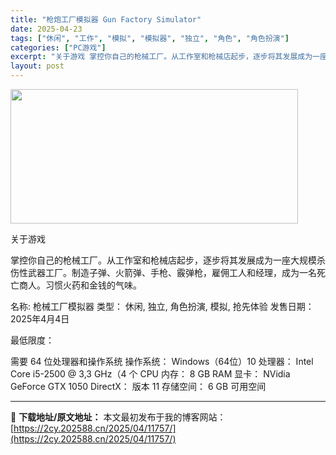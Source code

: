 ```yaml
---
title: "枪炮工厂模拟器 Gun Factory Simulator"
date: 2025-04-23
tags: ["休闲", "工作", "模拟", "模拟器", "独立", "角色", "角色扮演"]
categories: ["PC游戏"]
excerpt: "关于游戏 掌控你自己的枪械工厂。从工作室和枪械店起步，逐步将其发展成为一座大规模杀伤性武器工厂。制造子弹、火箭弹、手枪、霰弹枪，雇佣工人和经理，成为一名死亡商人。习惯火药和金钱的气味。 名称: 枪械工厂模拟器 类型： 休闲, 独立, 角色扮演, 模拟, 抢先体验 发售日期：2025年4月4日 最低限&hellip;"
layout: post
---
```


<img class="aligncenter size-full wp-image-11751" src="https://2cy.202588.cn/wp-content/uploads/2025/04/2025042307434969.webp" alt="" width="460" height="215" />

关于游戏

掌控你自己的枪械工厂。从工作室和枪械店起步，逐步将其发展成为一座大规模杀伤性武器工厂。制造子弹、火箭弹、手枪、霰弹枪，雇佣工人和经理，成为一名死亡商人。习惯火药和金钱的气味。

名称: 枪械工厂模拟器
类型： 休闲, 独立, 角色扮演, 模拟, 抢先体验
发售日期：2025年4月4日

最低限度：

需要 64 位处理器和操作系统
操作系统： Windows（64位）10
处理器： Intel Core i5-2500 @ 3,3 GHz（4 个 CPU
内存： 8 GB RAM
显卡： NVidia GeForce GTX 1050
DirectX： 版本 11
存储空间： 6 GB 可用空间

---
📖 **下载地址/原文地址：** 本文最初发布于我的博客网站：[https://2cy.202588.cn/2025/04/11757/](https://2cy.202588.cn/2025/04/11757/)
